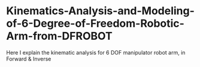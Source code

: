 # Kinematics-Analysis-and-Modeling-of-6-Degree-of-Freedom-Robotic-Arm-from-DFROBOT
Here I explain the kinematic analysis for 6 DOF manipulator robot arm, in Forward &amp; Inverse
